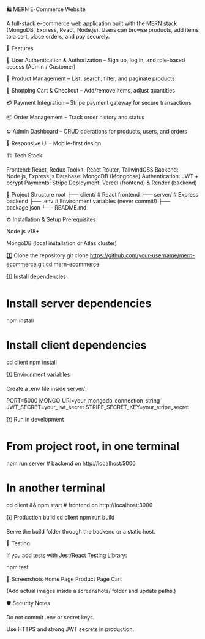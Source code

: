 🛍️ MERN E-Commerce Website

A full-stack e-commerce web application built with the MERN stack (MongoDB, Express, React, Node.js).
Users can browse products, add items to a cart, place orders, and pay securely.

🚀 Features

🔑 User Authentication & Authorization – Sign up, log in, and role-based access (Admin / Customer)

🛒 Product Management – List, search, filter, and paginate products

🧺 Shopping Cart & Checkout – Add/remove items, adjust quantities

💳 Payment Integration – Stripe payment gateway for secure transactions

📦 Order Management – Track order history and status

⚙️ Admin Dashboard – CRUD operations for products, users, and orders

📱 Responsive UI – Mobile-first design

🏗️ Tech Stack

Frontend: React, Redux Toolkit, React Router, TailwindCSS
Backend: Node.js, Express.js
Database: MongoDB (Mongoose)
Authentication: JWT + bcrypt
Payments: Stripe
Deployment: Vercel (frontend) & Render (backend)

📂 Project Structure
root
 ├── client/       # React frontend
 ├── server/       # Express backend
 ├── .env          # Environment variables (never commit!)
 ├── package.json
 └── README.md

⚙️ Installation & Setup
Prerequisites

Node.js v18+

MongoDB (local installation or Atlas cluster)

1️⃣ Clone the repository
git clone https://github.com/your-username/mern-ecommerce.git
cd mern-ecommerce

2️⃣ Install dependencies
# Install server dependencies
npm install
# Install client dependencies
cd client
npm install

3️⃣ Environment variables

Create a .env file inside server/:

PORT=5000
MONGO_URI=your_mongodb_connection_string
JWT_SECRET=your_jwt_secret
STRIPE_SECRET_KEY=your_stripe_secret

4️⃣ Run in development
# From project root, in one terminal
npm run server     # backend on http://localhost:5000
# In another terminal
cd client && npm start  # frontend on http://localhost:3000

5️⃣ Production build
cd client
npm run build


Serve the build folder through the backend or a static host.

🧪 Testing

If you add tests with Jest/React Testing Library:

npm test

📸 Screenshots
Home Page	Product Page	Cart

	
	

(Add actual images inside a screenshots/ folder and update paths.)

🛡️ Security Notes

Do not commit .env or secret keys.

Use HTTPS and strong JWT secrets in production.
